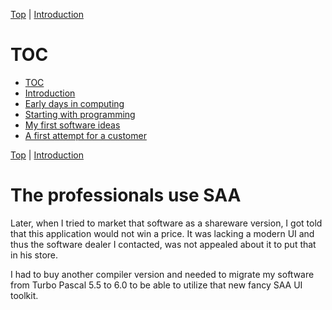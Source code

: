 [Top](index.html) | [Introduction](01.html)

# TOC #

* [TOC](index.md)
* [Introduction](01.md)
* [Early days in computing](02.md)
* [Starting with programming](03.md)
* [My first software ideas](04.md)
* [A first attempt for a customer](05.md)






[Top](index.html) | [Introduction](01.html)


# The professionals use SAA #

Later, when I tried to market that software as a shareware version, I got told that this application would not win a price. It was lacking a modern UI and thus the software dealer I contacted, was not appealed about it to put that in his store.

I had to buy another compiler version and needed to migrate my software from Turbo Pascal 5.5 to 6.0 to be able to utilize that new fancy SAA UI toolkit.



